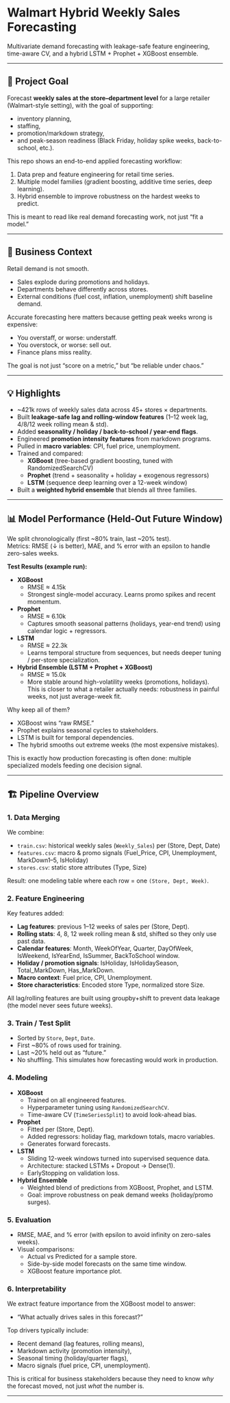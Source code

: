 # Walmart Hybrid Weekly Sales Forecasting  
Multivariate demand forecasting with leakage-safe feature engineering, time-aware CV, and a hybrid LSTM + Prophet + XGBoost ensemble.

---

## 🔎 Project Goal

Forecast **weekly sales at the store–department level** for a large retailer (Walmart-style setting), with the goal of supporting:
- inventory planning,
- staffing,
- promotion/markdown strategy,
- and peak-season readiness (Black Friday, holiday spike weeks, back-to-school, etc.).

This repo shows an end-to-end applied forecasting workflow:
1. Data prep and feature engineering for retail time series.
2. Multiple model families (gradient boosting, additive time series, deep learning).
3. Hybrid ensemble to improve robustness on the hardest weeks to predict.

This is meant to read like real demand forecasting work, not just “fit a model.”

---

## 🧠 Business Context

Retail demand is not smooth.
- Sales explode during promotions and holidays.
- Departments behave differently across stores.
- External conditions (fuel cost, inflation, unemployment) shift baseline demand.

Accurate forecasting here matters because getting peak weeks wrong is expensive:
- You overstaff, or worse: understaff.
- You overstock, or worse: sell out.
- Finance plans miss reality.

The goal is not just “score on a metric,” but “be reliable under chaos.”

---

## 💡 Highlights

- ~421k rows of weekly sales data across 45+ stores × departments.
- Built **leakage-safe lag and rolling-window features** (1–12 week lag, 4/8/12 week rolling mean & std).
- Added **seasonality / holiday / back-to-school / year-end flags**.
- Engineered **promotion intensity features** from markdown programs.
- Pulled in **macro variables**: CPI, fuel price, unemployment.
- Trained and compared:
  - **XGBoost** (tree-based gradient boosting, tuned with RandomizedSearchCV)
  - **Prophet** (trend + seasonality + holiday + exogenous regressors)
  - **LSTM** (sequence deep learning over a 12-week window)
- Built a **weighted hybrid ensemble** that blends all three families.

---

## 📊 Model Performance (Held-Out Future Window)

We split chronologically (first ~80% train, last ~20% test).  
Metrics: RMSE (↓ is better), MAE, and % error with an epsilon to handle zero-sales weeks.

**Test Results (example run):**
- **XGBoost**  
  - RMSE ≈ 4.15k  
  - Strongest single-model accuracy. Learns promo spikes and recent momentum.
- **Prophet**  
  - RMSE ≈ 6.10k  
  - Captures smooth seasonal patterns (holidays, year-end trend) using calendar logic + regressors.
- **LSTM**  
  - RMSE ≈ 22.3k  
  - Learns temporal structure from sequences, but needs deeper tuning / per-store specialization.
- **Hybrid Ensemble (LSTM + Prophet + XGBoost)**  
  - RMSE ≈ 15.0k  
  - More stable around high-volatility weeks (promotions, holidays).  
    This is closer to what a retailer actually needs: robustness in painful weeks, not just average-week fit.

Why keep all of them?
- XGBoost wins “raw RMSE.”
- Prophet explains seasonal cycles to stakeholders.
- LSTM is built for temporal dependencies.
- The hybrid smooths out extreme weeks (the most expensive mistakes).

This is exactly how production forecasting is often done: multiple specialized models feeding one decision signal.

---

## 🏗 Pipeline Overview

### 1. Data Merging
We combine:
- `train.csv`: historical weekly sales (`Weekly_Sales`) per (Store, Dept, Date)
- `features.csv`: macro & promo signals (Fuel_Price, CPI, Unemployment, MarkDown1–5, IsHoliday)
- `stores.csv`: static store attributes (Type, Size)

Result: one modeling table where each row = one `(Store, Dept, Week)`.

### 2. Feature Engineering
Key features added:
- **Lag features**: previous 1–12 weeks of sales per (Store, Dept).
- **Rolling stats**: 4, 8, 12 week rolling mean & std, shifted so they only use past data.
- **Calendar features**: Month, WeekOfYear, Quarter, DayOfWeek, IsWeekend, IsYearEnd, IsSummer, BackToSchool window.
- **Holiday / promotion signals**: IsHoliday, IsHolidaySeason, Total_MarkDown, Has_MarkDown.
- **Macro context**: Fuel price, CPI, Unemployment.
- **Store characteristics**: Encoded store Type, normalized store Size.

All lag/rolling features are built using groupby+shift to prevent data leakage (the model never sees future weeks).

### 3. Train / Test Split
- Sorted by `Store`, `Dept`, `Date`.
- First ~80% of rows used for training.
- Last ~20% held out as “future.”
- No shuffling. This simulates how forecasting would work in production.

### 4. Modeling
- **XGBoost**
  - Trained on all engineered features.
  - Hyperparameter tuning using `RandomizedSearchCV`.
  - Time-aware CV (`TimeSeriesSplit`) to avoid look-ahead bias.
- **Prophet**
  - Fitted per (Store, Dept).
  - Added regressors: holiday flag, markdown totals, macro variables.
  - Generates forward forecasts.
- **LSTM**
  - Sliding 12-week windows turned into supervised sequence data.
  - Architecture: stacked LSTMs + Dropout → Dense(1).
  - EarlyStopping on validation loss.
- **Hybrid Ensemble**
  - Weighted blend of predictions from XGBoost, Prophet, and LSTM.
  - Goal: improve robustness on peak demand weeks (holiday/promo surges).

### 5. Evaluation
- RMSE, MAE, and % error (with epsilon to avoid infinity on zero-sales weeks).
- Visual comparisons:  
  - Actual vs Predicted for a sample store.  
  - Side-by-side model forecasts on the same time window.  
  - XGBoost feature importance plot.

### 6. Interpretability
We extract feature importance from the XGBoost model to answer:
- “What actually drives sales in this forecast?”

Top drivers typically include:
- Recent demand (lag features, rolling means),
- Markdown activity (promotion intensity),
- Seasonal timing (holiday/quarter flags),
- Macro signals (fuel price, CPI, unemployment).

This is critical for business stakeholders because they need to know *why* the forecast moved, not just *what* the number is.

---
